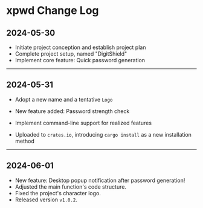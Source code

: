 

# xpwd Change Log

## 2024-05-30

- Initiate project conception and establish project plan
- Complete project setup, named "DigitShield"
- Implement core feature: Quick password generation

---

## 2024-05-31

- Adopt a new name and a tentative `Logo`

- New feature added: Password strength check
- Implement command-line support for realized features
- Uploaded to `crates.io`, introducing `cargo install` as a new installation method

----
## 2024-06-01
- New feature: Desktop popup notification after password generation!
- Adjusted the main function's code structure.
- Fixed the project's character logo.
- Released version `v1.0.2`.
